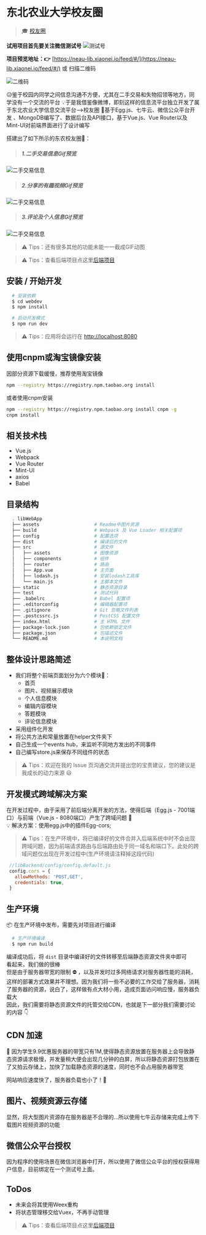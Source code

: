 # 东北农业大学校友圈

> &#x1F393; [校友圈](https://neau-lib.xiaonei.io/feed/#/)

**试用项目首先要关注微信测试号** 
![测试号](assets/测试号.png)

**项目预览地址：&#x1F449;** [https://neau-lib.xiaonei.io/feed/#/](https://neau-lib.xiaonei.io/feed/#/) 或 扫描二维码

![二维码](assets/feed.png)

&#x1F625;鉴于校园内同学之间信息沟通不方便，尤其在二手交易和失物招领等地方，同学没有一个交流的平台
&#x1F4A1;于是我借鉴像微博，即刻这样的信息流平台独立开发了属于东北农业大学信息交流平台-->校友圈
&#x1F4AA;基于Egg.js、七牛云、微信公众平台开发 、MongoDB编写了、数据后台及API接口，基于Vue.js、Vue Router以及Mint-UI对前端界面进行了设计编写

搭建出了如下所示的东农校友圈&#x1F308;：

> ##### 1.二手交易信息Gif预览
![二手交易信息](assets/二手交易.gif)

> ##### 2.分享的有趣视频Gif预览
![二手交易信息](assets/看视频.gif)

> ##### 3.评论及个人信息Gif预览
![二手交易信息](assets/评论.gif)

> &#x26A0; Tips：还有很多其他的功能未能一一截成GIF动图


> &#x26A0; Tips：查看后端项目点这里[后端项目](https://github.com/BFjacky/feed.git)

## 安装 / 开始开发

```bash
  # 安装依赖
  $ cd webdev
  $ npm install

  # 启动开发模式
  $ npm run dev
```

> &#x26A0; Tips：应用将会运行在 [http://localhost:8080](http://localhost:8080)

## 使用cnpm或淘宝镜像安装

因部分资源下载缓慢，推荐使用淘宝镜像
```bash
npm --registry https://registry.npm.taobao.org install
```
或者使用cnpm安装
```bash
npm --registry https://registry.npm.taobao.org install cnpm -g
cnpm install
```

## 相关技术栈

  + Vue.js
  + Webpack
  + Vue Router
  + Mint-UI
  + axios
  + Babel

## 目录结构

```bash
  . libWebApp
  ├── assets                    # Readme中图片资源
  ├── build                     # Webpack 及 Vue Loader 相关配置项
  ├── config                    # 配置选项
  ├── dist                      # 编译后的文件
  ├── src                       # 源文件
  │   ├── assets                # 图像资源
  │   ├── components            # 组件
  │   ├── router                # 路由
  │   ├── App.vue               # 主页面
  │   ├── lodash.js             # 安装lodash工具库
  │   └── main.js               # 主脚本文件
  ├── static                    # 静态资源目录
  ├── test                      # 测试代码
  ├── .babelrc                  # Babel 配置项
  ├── .editorconfig             # 编辑器配置项
  ├── .gitignore                # Git 忽略文件列表
  ├── .postcssrc.js             # PostCSS 配置文件
  ├── index.html                # 主 HTML 文件
  ├── package-lock.json         # 包依赖锁定文件
  ├── package.json              # 包描述文件
  └── README.md                 # 本说明文档
```

## 整体设计思路简述

  + 我们将整个前端页面划分为六个模块&#x1F355;：
    - 首页
    - 图片、视频展示模块
    - 个人信息模块
    - 编辑内容模块
    - 答题模块
    - 评论信息模块
  + 采用组件化开发
  + 将公共方法和常量放置在helper文件夹下
  + 自己生成一个events hub，来监听不同地方发出的不同事件
  + 自己编写store.js来保存不同组件的状态

> &#x26A0; Tips：欢迎在我的 Issue 页沟通交流并提出您的宝贵建议，您的建议是我成长的动力来源 &#x1F603;

## 开发模式跨域解决方案

在开发过程中，由于采用了前后端分离开发的方法，使得后端（Egg.js - 7001端口）与前端（Vue.js - 8080端口）产生了跨域问题 &#x1F4A2;  
&#x1F4A1; 解决方案：使用egg.js中的插件Egg-cors;

> &#x26A0; Tips：在生产环境中，将已编译好的文件合并入后端系统中时不会出现跨域问题，因为前端请求路由与后端路由处于同一域名和端口下。此处的跨域问题仅出现在开发过程中(生产环境请注释掉这段代码)
 ```js
  //libBackend/config/config.default.js
  config.cors = {
    allowMethods: 'POST,GET',
    credentials: true,
  }
 ```

## 生产环境

&#x1F4E6; 在生产环境中发布，需要先对项目进行编译

```bash
  # 生产环境编译
  $ npm run build

```

编译成功后，将 `dist` 目录中编译好的文件转移至后端静态资源文件夹中即可  
看起来，我们做的很棒  
但是由于服务器带宽的限制 &#x26D4; ，以及并发时过多网络请求对服务器性能的消耗，这样的部署方式效果并不理想。因为我们将一些不必要的工作交给了服务器，消耗了服务器的资源，说白了，这样做有点大材小用，造成页面访问响应慢，服务器负载大  
因此，我们需要将静态资源文件的托管交给CDN，也就是下一部分我们需要讨论的内容 &#x1F447;

## CDN 加速

&#x1F680; 因为学生9.9优惠服务器的带宽只有1M,使得静态资源放置在服务器上会导致静态资源请求极慢，并发量稍大便会出现几分钟的白屏，所以将静态资源打包放置在了又拍云存储上，加快了加载静态资源的速度，同时也不会占用服务器带宽

网站响应速度快了，服务器负载也小了！&#x1F389;

## 图片、视频资源云存储

显然，将大型图片资源存在服务器是不合理的...所以使用七牛云存储来完成上传下载图片视频资源的功能

## 微信公众平台授权

因为程序的使用场景在微信浏览器中打开，所以使用了微信公众平台的授权获得用户信息，目前绑定在一个测试号上面。

## ToDos

  + 未来会将其使用Weex重构
  + 将状态管理移交给Vuex，不再手动管理


> &#x26A0; Tips：查看后端项目点这里[后端项目](https://github.com/BFjacky/feed.git)
